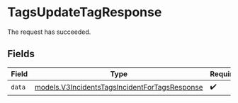 # TagsUpdateTagResponse

The request has succeeded.


## Fields

| Field                                                                                                | Type                                                                                                 | Required                                                                                             | Description                                                                                          |
| ---------------------------------------------------------------------------------------------------- | ---------------------------------------------------------------------------------------------------- | ---------------------------------------------------------------------------------------------------- | ---------------------------------------------------------------------------------------------------- |
| `data`                                                                                               | [models.V3IncidentsTagsIncidentForTagsResponse](../models/v3incidentstagsincidentfortagsresponse.md) | :heavy_check_mark:                                                                                   | N/A                                                                                                  |
